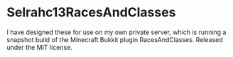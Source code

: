 Selrahc13RacesAndClasses
========================
I have designed these for use on my own private server, which is running a snapshot build of the Minecraft Bukkit plugin RacesAndClasses.
Released under the MIT license.
